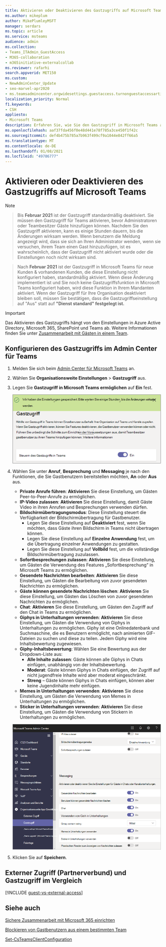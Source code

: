 ```yaml
---
title: Aktivieren oder Deaktivieren des Gastzugriffs auf Microsoft Teams
ms.author: mikeplum
author: MikePlumleyMSFT
manager: serdars
ms.topic: article
ms.service: msteams
audience: admin
ms.collection:
- Teams_ITAdmin_GuestAccess
- M365-collaboration
- m365initiative-externalcollab
ms.reviewer: rafarhi
search.appverid: MET150
ms.custom:
- NewAdminCenter_Update
- seo-marvel-apr2020
- ms.teamsadmincenter.orgwidesettings.guestaccess.turnonguestaccessarticle
localization_priority: Normal
f1.keywords:
- CSH
appliesto:
- Microsoft Teams
description: Erfahren Sie, wie Sie den Gastzugriff in Microsoft Teams als Office 365-Administrator aktivieren bzw. deaktivieren.
ms.openlocfilehash: aaf37fda456f0e48d441e78f785a3ce450f1f42c
ms.sourcegitcommit: def4b475b785a7b963f499cf9a1044e842ff66a5
ms.translationtype: MT
ms.contentlocale: de-DE
ms.lasthandoff: 01/08/2021
ms.locfileid: "49786777"
---
```

# <a name="turn-on-or-turn-off-guest-access-to-microsoft-teams"></a>Aktivieren oder Deaktivieren des Gastzugriffs auf Microsoft Teams

> [!Note]

> Bis **Februar 2021** ist der Gastzugriff standardmäßig deaktiviert. Sie müssen den Gastzugriff für Teams aktivieren, bevor Administratoren oder Teambesitzer Gäste hinzufügen können. Nachdem Sie den Gastzugriff aktivieren, kann es einige Stunden dauern, bis die Änderungen wirksam werden. Wenn benutzern die  Meldung angezeigt wird, dass sie sich an Ihren Administrator wenden, wenn sie versuchen, ihrem Team einen Gast hinzuzufügen, ist es wahrscheinlich, dass der Gastzugriff nicht aktiviert wurde oder die Einstellungen noch nicht wirksam sind. 

> Nach **Februar 2021** ist der Gastzugriff in Microsoft Teams für neue Kunden & vorhandenen Kunden, die diese Einstellung nicht konfiguriert haben, standardmäßig aktiviert. Wenn diese Änderung implementiert ist und Sie noch keine Gastzugriffsfunktion in Microsoft Teams konfiguriert haben, wird diese Funktion in Ihrem Mandanten aktiviert. Wenn der Gastzugriff für Ihre Organisation deaktiviert bleiben soll, müssen Sie bestätigen,  dass die Gastzugriffseinstellung auf "Aus" statt auf **"Dienst standard" festgelegt ist.**

> [!IMPORTANT]
> Das Aktivieren des Gastzugriffs hängt von den Einstellungen in Azure Active Directory, Microsoft 365, SharePoint und Teams ab. Weitere Informationen finden Sie unter [Zusammenarbeit mit Gästen in einem Team](https://docs.microsoft.com/microsoft-365/solutions/collaborate-as-team).

## <a name="configure-guest-access-in-the-teams-admin-center"></a>Konfigurieren des Gastzugriffs im Admin Center für Teams

1. Melden Sie sich beim [Admin Center für Microsoft Teams](https://admin.teams.microsoft.com/) an.

2. Wählen Sie **Organisationsweite Einstellungen** > **Gastzugriff** aus.

3. Legen Sie **Gastzugriff in Microsoft Teams ermöglichen** auf **Ein** fest.

    ![Schalter für „Gastzugriff in Teams ermöglichen“ ist auf „An“ eingestellt ](media/set-up-guests-image1.png)

4. Wählen Sie unter **Anruf**, **Besprechung** und **Messaging** je nach den Funktionen, die Sie Gastbenutzern bereitstellen möchten, **An** oder **Aus** aus.

      - **Private Anrufe führen**: **Aktivieren** Sie diese Einstellung, um Gästen Peer-to-Peer-Anrufe zu ermöglichen.
      - **IP-Video zulassen**: **Aktivieren** Sie diese Einstellung, damit Gäste Video in ihren Anrufen und Besprechungen verwenden dürfen.
      - **Bildschirmübertragungsmodus**: Diese Einstellung steuert die Verfügbarkeit der Bildschirmübertragung für Gastbenutzer.
          - Legen Sie diese Einstellung auf **Deaktiviert** fest, wenn Sie möchten, dass Gäste ihren Bildschirm in Teams nicht übertragen können.
          - Legen Sie diese Einstellung auf **Einzelne Anwendung** fest, um die Übertragung einzelner Anwendungen zu gestatten.
          - Legen Sie diese Einstellung auf **Vollbild** fest, um die vollständige Bildschirmübertragung zuzulassen.
      - **Sofortbesprechungen zulassen**: **Aktivieren** Sie diese Einstellung, um Gästen die Verwendung des Features „Sofortbesprechung“ in Microsoft Teams zu ermöglichen.
      - **Gesendete Nachrichten bearbeiten**: **Aktivieren** Sie diese Einstellung, um Gästen die Bearbeitung von zuvor gesendeten Nachrichten zu ermöglichen.
      - **Gäste können gesendete Nachrichten löschen**: **Aktivieren** Sie diese Einstellung, um Gästen das Löschen von zuvor gesendeten Nachrichten zu ermöglichen.
      - **Chat**: **Aktivieren** Sie diese Einstellung, um Gästen den Zugriff auf den Chat in Teams zu ermöglichen.
      - **Giphys in Unterhaltungen verwenden**: **Aktivieren** Sie diese Einstellung, um Gästen die Verwendung von Giphys in Unterhaltungen zu ermöglichen. Giphy ist eine Onlinedatenbank und Suchmaschine, die es Benutzern ermöglicht, nach animierten GIF-Dateien zu suchen und diese zu teilen. Jedem Giphy wird eine Inhaltsbewertung zugewiesen.
      - **Giphy-Inhaltsbewertung**: Wählen Sie eine Bewertung aus der Dropdown-Liste aus:
          - **Alle Inhalte zulassen**: Gäste können alle Giphys in Chats einfügen, unabhängig von der Inhaltsbewertung.
          - **Moderat**: Gäste können Giphys in Chats einfügen, der Zugriff auf nicht jugendfreie Inhalte wird aber moderat eingeschränkt.
          - **Streng** – Gäste können Giphys in Chats einfügen, können aber keine Jugendinhalte mehr einfügen.
      - **Memes in Unterhaltungen verwenden**: **Aktivieren** Sie diese Einstellung, um Gästen die Verwendung von Memes in Unterhaltungen zu ermöglichen.
      - **Sticker in Unterhaltungen verwenden**: **Aktivieren** Sie diese Einstellung, um Gästen die Verwendung von Stickern in Unterhaltungen zu ermöglichen.

    ![Einstellungen von Gastberechtigungen in Teams](media/manage-guest-access-image1.png)

5. Klicken Sie auf **Speichern**.

## <a name="external-access-federation-vs-guest-access"></a>Externer Zugriff (Partnerverbund) und Gastzugriff im Vergleich

[!INCLUDE [guest-vs-external-access](includes/guest-vs-external-access.md)]

## <a name="see-also"></a>Siehe auch

[Sichere Zusammenarbeit mit Microsoft 365 einrichten](https://docs.microsoft.com/microsoft-365/solutions/setup-secure-collaboration-with-teams)

[Blockieren von Gastbenutzern aus einem bestimmten Team](https://docs.microsoft.com/microsoft-365/solutions/per-group-guest-access)

[Set-CsTeamsClientConfiguration](https://docs.microsoft.com/powershell/module/skype/set-csteamsclientconfiguration)
